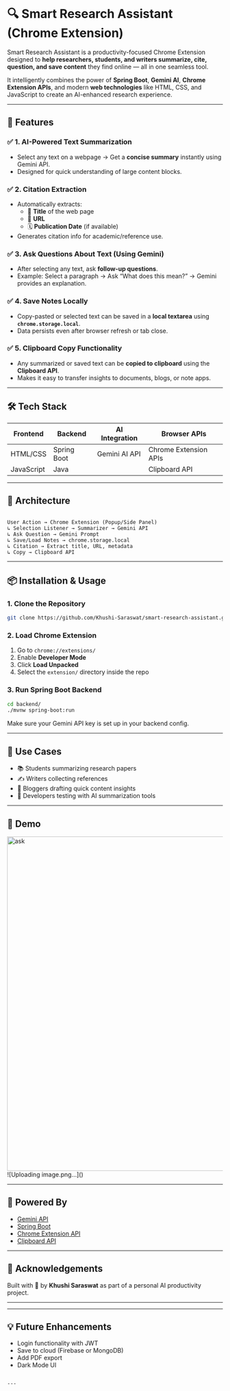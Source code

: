 
# 🔍 Smart Research Assistant (Chrome Extension)

Smart Research Assistant is a productivity-focused Chrome Extension designed to **help researchers, students, and writers summarize, cite, question, and save content** they find online — all in one seamless tool.

It intelligently combines the power of **Spring Boot**, **Gemini AI**, **Chrome Extension APIs**, and modern **web technologies** like HTML, CSS, and JavaScript to create an AI-enhanced research experience.

---

## 🚀 Features

### ✅ 1. AI-Powered Text Summarization
- Select any text on a webpage → Get a **concise summary** instantly using Gemini API.
- Designed for quick understanding of large content blocks.

### ✅ 2. Citation Extraction
- Automatically extracts:
  - 📄 **Title** of the web page
  - 🔗 **URL**
  - 🗓️ **Publication Date** (if available)
- Generates citation info for academic/reference use.

### ✅ 3. Ask Questions About Text (Using Gemini)
- After selecting any text, ask **follow-up questions**.
- Example: Select a paragraph → Ask “What does this mean?” → Gemini provides an explanation.

### ✅ 4. Save Notes Locally
- Copy-pasted or selected text can be saved in a **local textarea** using **`chrome.storage.local`**.
- Data persists even after browser refresh or tab close.

### ✅ 5. Clipboard Copy Functionality
- Any summarized or saved text can be **copied to clipboard** using the **Clipboard API**.
- Makes it easy to transfer insights to documents, blogs, or note apps.

---

## 🛠️ Tech Stack

| Frontend  | Backend     | AI Integration | Browser APIs      |
|-----------|-------------|----------------|--------------------|
| HTML/CSS  | Spring Boot | Gemini AI API  | Chrome Extension APIs |
| JavaScript | Java       |                | Clipboard API       |

---

## 🧠 Architecture

```

User Action → Chrome Extension (Popup/Side Panel)
↳ Selection Listener → Summarizer → Gemini API
↳ Ask Question → Gemini Prompt
↳ Save/Load Notes → chrome.storage.local
↳ Citation → Extract title, URL, metadata
↳ Copy → Clipboard API

````

---

## 📦 Installation & Usage

### 1. Clone the Repository

```bash
git clone https://github.com/Khushi-Saraswat/smart-research-assistant.git
````

### 2. Load Chrome Extension

1. Go to `chrome://extensions/`
2. Enable **Developer Mode**
3. Click **Load Unpacked**
4. Select the `extension/` directory inside the repo

### 3. Run Spring Boot Backend

```bash
cd backend/
./mvnw spring-boot:run
```

Make sure your Gemini API key is set up in your backend config.

---

## 📌 Use Cases

* 📚 Students summarizing research papers
* ✍️ Writers collecting references
* 🧠 Bloggers drafting quick content insights
* 🧪 Developers testing with AI summarization tools

---

## 📸 Demo
<img width="1832" height="781" alt="ask" src="https://github.com/user-attachments/assets/39d02886-63ab-4bf4-a68d-3174290d019b" />
![Uploading image.png…]()


---

## 🤖 Powered By

* [Gemini API](https://deepmind.google/technologies/gemini/)
* [Spring Boot](https://spring.io/projects/spring-boot)
* [Chrome Extension API](https://developer.chrome.com/docs/extensions/)
* [Clipboard API](https://developer.mozilla.org/en-US/docs/Web/API/Clipboard_API)

---

## 🙌 Acknowledgements

Built with 💙 by **Khushi Saraswat** as part of a personal AI productivity project.

---


---

## 💡 Future Enhancements

* Login functionality with JWT
* Save to cloud (Firebase or MongoDB)
* Add PDF export
* Dark Mode UI

```

---
```
